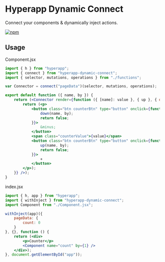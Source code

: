 # Hyperapp Dynamic Connect
Connect your components & dynamically inject actions.

[![npm](https://img.shields.io/npm/v/hyperapp-dynamic-connect.svg)](https://www.npmjs.org/package/hyperapp-dynamic-connect)

## Usage
Component.jsx
```jsx
import { h } from "hyperapp";
import { connect } from "hyperapp-dynamic-connect";
import { selector, mutations, operations } from "./functions";

var Connector = connect("pageData")(selector, mutations, operations);

export default function ({ name, by }) {
    return (<Connector render={function ({ [name]: value }, { up }, { delayedDown: down }) {
        return (<p>
            <button class="btn counterBtn" type="button" onclick={function () {
                down(name, by);
                return false;
            }}>
                &minus;
            </button>
            <span class="counterValue">{value}</span>
            <button class="btn counterBtn" type="button" onclick={function () {
                up(name, by);
                return false;
            }}>
                +
            </button>
        </p>);
    }} />);
}
```

index.jsx
```jsx
import { h, app } from "hyperapp";
import { withInject } from "hyperapp-dynamic-connect";
import Component from "./Component.jsx";

withInject(app)({
    pageData: {
        count: 0
    }
}, {}, function () {
    return (<div>
        <p>Counter</p>
        <Component name="count" by={1} />
    </div>);
}, document.getElementById("app"));
```